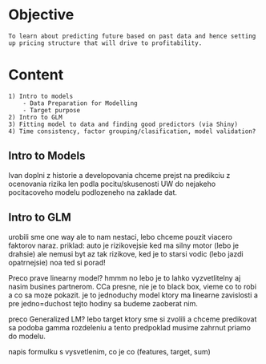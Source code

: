 # Objective
	To learn about predicting future based on past data and hence setting up pricing structure that will drive to profitability.
# Content
	1) Intro to models
	    - Data Preparation for Modelling
	    - Target purpose
	2) Intro to GLM
	3) Fitting model to data and finding good predictors (via Shiny)
	4) Time consistency, factor grouping/clasification, model validation?


## Intro to Models

Ivan doplni z historie a developovania chceme prejst na predikciu z ocenovania rizika len podla pocitu/skusenosti UW do nejakeho pocitacoveho modelu podlozeneho na zaklade dat.

## Intro to GLM
urobili sme one way ale to nam nestaci, lebo chceme pouzit viacero faktorov naraz.
priklad: auto je rizikovejsie ked ma silny motor (lebo je drahsie) ale nemusi byt az tak rizikove, ked je to starsi vodic (lebo jazdi opatrnejsie) noa ted si porad!

Preco prave linearny model?
hmmm no lebo je to lahko vyzvetlitelny aj nasim busines partnerom. CCa presne, nie je to black box, vieme co to robi a co sa moze pokazit. je to jednoduchy model ktory ma linearne zavislosti a pre jedno=duchost tejto hodiny sa budeme zaoberat nim.

 preco Generalized LM? lebo target ktory sme si zvolili a chceme predikovat sa podoba gamma rozdeleniu a tento predpoklad musime zahrnut priamo do modelu.
 
 napis formulku s vysvetlenim, co je co (features, target, sum)
 
 